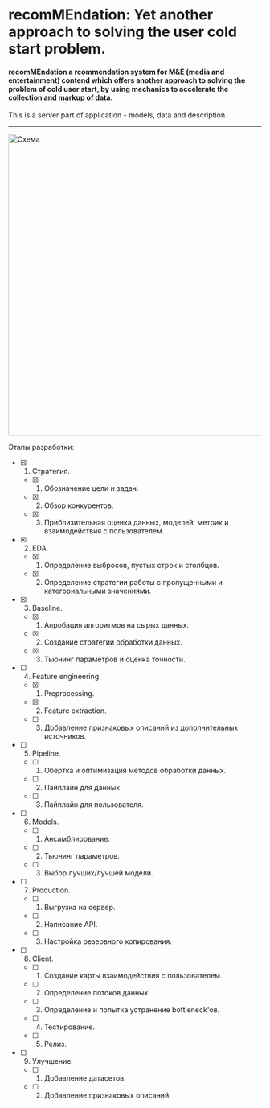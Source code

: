 # recomMEndation: Yet another approach to solving the user cold start problem.
#### recomMEndation a rcommendation system for M&E (media and entertainment) contend which offers another approach to solving the problem of cold user start, by using mechanics to accelerate the collection and markup of data.
This is a server part of application - models, data and description.
___
<img src="https://github.com/occ4sion/recomMEndation_server/blob/main/previews/rec1.png" width="600" alt="Схема"/>

Этапы разработки:
- [x] 1. Стратегия.
  - [x] 1. Обозначение цели и задач.
  - [x] 2. Обзор конкурентов.
  - [x] 3. Приблизительная оценка данных, моделей, метрик и взаимодействия с пользователем.
- [x] 2. EDA.
  - [x] 1. Определение выбросов, пустых строк и столбцов.
  - [x] 2. Определение стратегии работы с пропущенными и категориальными значениями.
- [x] 3. Baseline.
  - [x] 1. Апробация алгоритмов на сырых данных.
  - [x] 2. Создание стратегии обработки данных.
  - [x] 3. Тьюнинг параметров и оценка точности.
- [ ] 4. Feature engineering.
  - [x] 1. Preprocessing.
  - [x] 2. Feature extraction.
  - [ ] 3. Добавление признаковых описаний из дополнительных источников.
- [ ] 5. Pipeline.
  - [ ] 1. Обертка и оптимизация методов обработки данных.
  - [ ] 2. Пайплайн для данных.
  - [ ] 3. Пайплайн для пользователя.
- [ ] 6. Models.
  - [ ] 1. Ансамблирование.
  - [ ] 2. Тьюнинг параметров.
  - [ ] 3. Выбор лучших/лучшей модели.
- [ ] 7. Production.
  - [ ] 1. Выгрузка на сервер.
  - [ ] 2. Написание API.
  - [ ] 3. Настройка резервного копирования.
- [ ] 8. Client.
  - [ ] 1. Создание карты взаимодействия с пользователем.
  - [ ] 2. Определение потоков данных.
  - [ ] 3. Определение и попытка устранение bottleneck'ов.
  - [ ] 4. Тестирование.
  - [ ] 5. Релиз.
- [ ] 9. Улучшение.
  - [ ] 1. Добавление датасетов.
  - [ ] 2. Добавление признаковых описаний.
